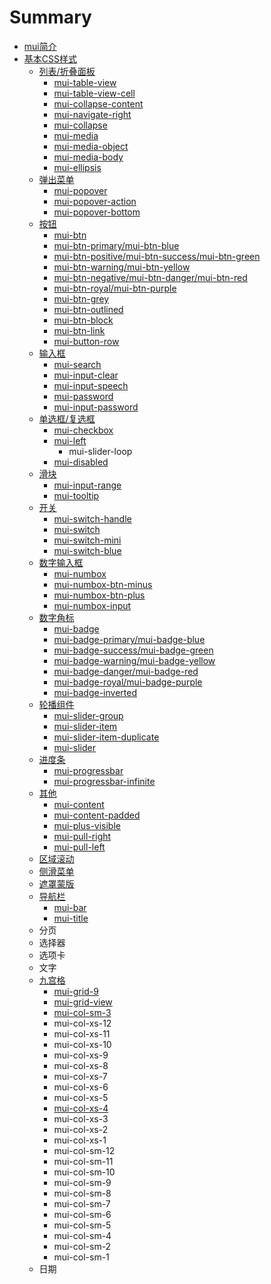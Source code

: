 # Summary

* [mui简介](README.md)
* [基本CSS样式](chapter1.md)
   * [列表/折叠面板](list.md)
       * [mui-table-view](mui-table-view.md)
       * [mui-table-view-cell](mui-table-view-cell.md)
       * [mui-collapse-content](mui-collapse-content.md)
       * [mui-navigate-right](mui-navigate-right.md)
       * [mui-collapse](mui-collapse.md)
       * [mui-media](mui-media.md)
       * [mui-media-object](mui-media-object.md)
       * [mui-media-body](mui-media-body.md)
       * [mui-ellipsis](mui-ellipsis.md)
   * [弹出菜单](popover.md)
       * [mui-popover](mui-popover.md)
       * [mui-popover-action](mui-popover-action.md)
       * [mui-popover-bottom](mui-popover-bottom.md)
   * [按钮](mui-btn.md)
       * [mui-btn](.mui-btn.md)
       * [mui-btn-primary/mui-btn-blue](mui-btn-primary.md)
       * [mui-btn-positive/mui-btn-success/mui-btn-green](mui-btn-positivemui-btn-successmui-btn-green.md)
       * [mui-btn-warning/mui-btn-yellow](mui-btn-warningmui-btn-yellow.md)
       * [mui-btn-negative/mui-btn-danger/mui-btn-red](mui-btn-negativemui-btn-dangermui-btn-red.md)
       * [mui-btn-royal/mui-btn-purple](mui-btn-royalmui-btn-purple.md)
       * [mui-btn-grey](mui-btn-grey.md)
       * [mui-btn-outlined](mui-btn-outlined.md)
       * [mui-btn-block](mui-btn-block.md)
       * [mui-btn-link](mui-btn-link.md)
       * [mui-button-row](mui-button-row.md)
   * [输入框](shu_ru_kuang.md)
       * [mui-search](mui-search.md)
       * [mui-input-clear](mui-input-clear.md)
       * [mui-input-speech](mui-input-speech.md)
       * [mui-password](mui-password.md)
       * [mui-input-password](mui-input-password.md)
   * [单选框/复选框](checkbox.md)
       * [mui-checkbox](mui-checkbox.md)
       * [mui-left](mui-left.md)
           * mui-slider-loop
       * [mui-disabled](mui-disabled.md)
   * [滑块](range.md)
       * [mui-input-range](mui-input-range.md)
       * [mui-tooltip](mui-tooltip.md)
   * [开关](switch.md)
       * [mui-switch-handle](mui-switch-handle.md)
       * [mui-switch](mui-switch.md)
       * [mui-switch-mini](mui-switch-mini.md)
       * [mui-switch-blue](mui-switch-blue.md)
   * [数字输入框](number-box.md)
       * [mui-numbox](mui-numbox.md)
       * [mui-numbox-btn-minus](mui-numbox-btn-minus.md)
       * [mui-numbox-btn-plus](mui-numbox-btn-plus.md)
       * [mui-numbox-input](mui-numbox-input.md)
   * [数字角标](badge.md)
       * [mui-badge](mui-badge.md)
       * [mui-badge-primary/mui-badge-blue](mui-badge-primary.md)
       * [mui-badge-success/mui-badge-green](mui-badge-successmui-badge-green.md)
       * [mui-badge-warning/mui-badge-yellow](mui-badge-warningmui-badge-yellow.md)
       * [mui-badge-danger/mui-badge-red](mui-badge-dangermui-badge-red.md)
       * [mui-badge-royal/mui-badge-purple](mui-badge-royalmui-badge-purple.md)
       * [mui-badge-inverted](mui-badge-inverted.md)
   * [轮播组件](mui-slider.md)
       * [mui-slider-group](mui-slider-group.md)
       * [mui-slider-item](mui-slider-item.md)
       * [mui-slider-item-duplicate](mui-slider-item-duplicate.md)
       * [mui-slider](mui-slider2.md)
   * [进度条](progressbar.md)
       * [mui-progressbar](mui-progressbar.md)
       * [mui-progressbar-infinite](mui-progressbar-infinite.md)
   * [其他](other.md)
       * [mui-content](mui-content.md)
       * [mui-content-padded](mui-content-padded.md)
       * [mui-plus-visible](mui-plus-visible.md)
       * [mui-pull-right](mui-pull-right.md)
       * [mui-pull-left](mui-pull-left.md)
   * [区域滚动](scroll.md)
   * [侧滑菜单](offcanvas.md)
   * [遮罩蒙版](mask.md)
   * [导航栏](nav.md)
       * [mui-bar](mui-bar.md)
       * [mui-title](mui-title.md)
   * 分页
   * 选择器
   * 选项卡
   * 文字
   * [九宫格](grid9.md)
       * [mui-grid-9](mui-grid-9.md)
       * [mui-grid-view](mui-grid-view.md)
       * [mui-col-sm-3](mui-col-sm-3.md)
       * mui-col-xs-12
       * mui-col-xs-11
       * mui-col-xs-10
       * mui-col-xs-9
       * mui-col-xs-8
       * mui-col-xs-7
       * mui-col-xs-6
       * mui-col-xs-5
       * [mui-col-xs-4](mui-col-xs-4.md)
       * mui-col-xs-3
       * mui-col-xs-2
       * mui-col-xs-1
       * mui-col-sm-12
       * mui-col-sm-11
       * mui-col-sm-10
       * mui-col-sm-9
       * mui-col-sm-8
       * mui-col-sm-7
       * mui-col-sm-6
       * mui-col-sm-5
       * mui-col-sm-4
       * mui-col-sm-2
       * mui-col-sm-1
   * 日期

